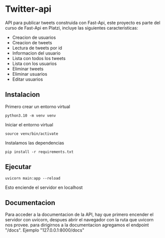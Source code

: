 # Twitter-api
API para publicar tweets construida con Fast-Api, este proyecto es parte del curso de Fast-Api en Platzi, incluye las siguientes caracteristicas:
- Creacion de usuarios
- Creacion de tweets
- Lectura de tweets por id
- Informacion del usuario
- Lista con todos los tweets
- Lista con los usuarios
- Eliminar tweets
- Eliminar usuarios
- Editar usuarios

## Instalacion
Primero crear un entorno virtual

```python3.10 -m venv venv```

Iniciar el entorno virtual

```source venv/bin/activate```

Instalamos las dependencias

```pip install -r requirements.txt```

## Ejecutar

```uvicorn main:app --reload```

Esto enciende el servidor en localhost

## Documentacion

Para acceder a la documentacion de la API, hay que primero encender el servidor con uvicorn, despues abrir el navegador con la ruta que uvicorn nos provee.
para dirigirnos a la documentacion agregamos el endpoint "/docs". Ejemplo "127.0.0.1:8000/docs"
